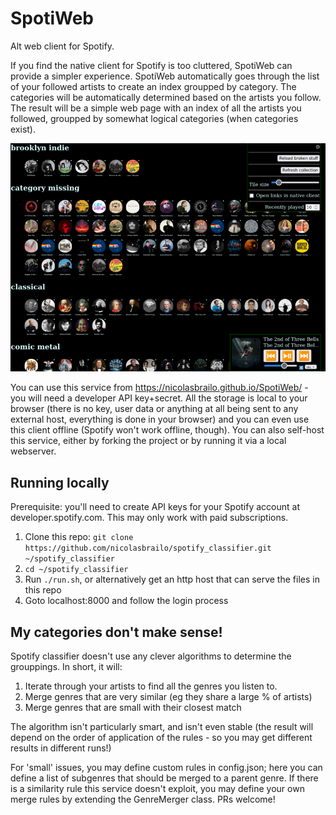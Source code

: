 # SpotiWeb

Alt web client for Spotify.

If you find the native client for Spotify is too cluttered, SpotiWeb can provide a simpler experience. SpotiWeb automatically goes through the list of your followed artists to create an index groupped by category. The categories will be automatically determined based on the artists you follow. The result will be a simple web page with an index of all the artists you followed, groupped by somewhat logical categories (when categories exist).

![SpotiWeb running looks like this](./screenshot.png)

You can use this service from https://nicolasbrailo.github.io/SpotiWeb/ - you will need a developer API key+secret. All the storage is local to your browser (there is no key, user data or anything at all being sent to any external host, everything is done in your browser) and you can even use this client offline (Spotify won't work offline, though). You can also self-host this service, either by forking the project or by running it via a local webserver.


## Running locally

Prerequisite: you'll need to create API keys for your Spotify account at developer.spotify.com. This may only work with paid subscriptions.

1. Clone this repo: `git clone https://github.com/nicolasbrailo/spotify_classifier.git ~/spotify_classifier`
1. `cd ~/spotify_classifier`
1. Run `./run.sh`, or alternatively get an http host that can serve the files in this repo
1. Goto localhost:8000 and follow the login process


## My categories don't make sense!

Spotify classifier doesn't use any clever algorithms to determine the grouppings. In short, it will:

1. Iterate through your artists to find all the genres you listen to.
1. Merge genres that are very similar (eg they share a large % of artists)
1. Merge genres that are small with their closest match

The algorithm isn't particularly smart, and isn't even stable (the result will depend on the order of application of the rules - so you may get different results in different runs!)

For 'small' issues, you may define custom rules in config.json; here you can define a list of subgenres that should be merged to a parent genre. If there is a similarity rule this service doesn't exploit, you may define your own merge rules by extending the GenreMerger class. PRs welcome!

